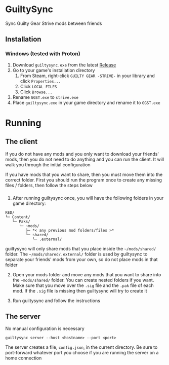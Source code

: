 # GuiltySync

Sync Guilty Gear Strive mods between friends

## Installation

### Windows (tested with Proton)

1. Download `guiltysync.exe` from the latest [Release](https://github.com/ThePyrotechnic/guiltysync/releases)
2. Go to your game's installation directory
    1. From Steam, right-click `GUILTY GEAR -STRIVE-` in your library and click `Properties...`
    2. Click `LOCAL FILES`
    3. Click `Browse...`
3. Rename `GGST.exe` to `strive.exe`
4. Place `guiltysync.exe` in your game directory and rename it to `GGST.exe`

# Running

## The client

If you do not have any mods and you only want to download your friends' mods, then you do not need to do anything and you can run the client. It will walk you through the initial configuration

If you have mods that you want to share, then you must move them into the correct folder. First you should run the program once to create any missing files / folders, then follow the steps below

###

1. After running guiltysync once, you will have the following folders in your game directory:

```
RED/
└─ Content/
   └─ Paks/
      └─ ~mods/
         ├─ *< any previous mod folders/files >*
         └─ shared/
            └─ .external/
```
guiltysync will only share mods that you place inside the `~/mods/shared/` folder. The `~/mods/shared/.external/` folder is used by guiltysync to separate your friends' mods from your own, so do not place mods in that folder

2. Open your mods folder and move any mods that you want to share into the `~mods/shared/` folder. You can create nested folders if you want. Make sure that you move over the `.sig` file and the `.pak` file of each mod. If the `.sig` file is missing then guiltysync will try to create it

3. Run guiltysync and follow the instructions

## The server

No manual configuration is necessary

`guiltysync server --host <hostname> --port <port>`

The server creates a file, `config.json`, in the current directory. Be sure to port-forward whatever port you choose if you are running the server on a home connection
